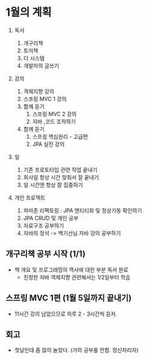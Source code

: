 # 1월의 계획
1. 독서
    1. 개구리책
    2. 토끼책
    3. 더 시스템
    4. 개발자의 글쓰기
2. 강의 
    1. 객체지향 강의
    2. 스프링 MVC 1 강의
    3. 함께 듣기
        1. 스프링 MVC 2 강의
        2. 자바 ,코드 조작하기
    4. 함께 듣기
        1. 스프링 핵심원리 - 고급편
        2. JPA 실전 강의
3. 일
    1. 기존 프로토타입 관련 작업 끝내기
    2. 회사일 항상 시간 맞춰서 잘 끝내기
    3. 일 시간엔 항상 잘 집중하기

4. 개인 프로젝트
    1. 파마존 리팩토링 : JPA 엔티티화 및 정상가동 확인하기
    2. JPA CRUD 및 개인 공부
    3. 자료구조 공부하기
    4. 자바의 정석  -> 백기선님 자바 강의 공부하기

## 개구리책 공부 시작 (1/1)
- 책 개요 및 프로그래밍의 역사에 대한 부분 독서 완료
  - 진정한 자바 객체지향 관련해서는 1/2일부터 학습

## 스프링 MVC 1편 (1월 5일까지 끝내기)
- 11시간 강의 남았으므로 하루 2 - 3시간씩 듣자.

## 회고
- 첫날인데 좀 많이 놀았다. (거의 공부를 안함. 정신차리자)
